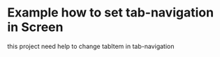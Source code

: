 # Example how to set tab-navigation in Screen

this project need help to change tabItem in tab-navigation
